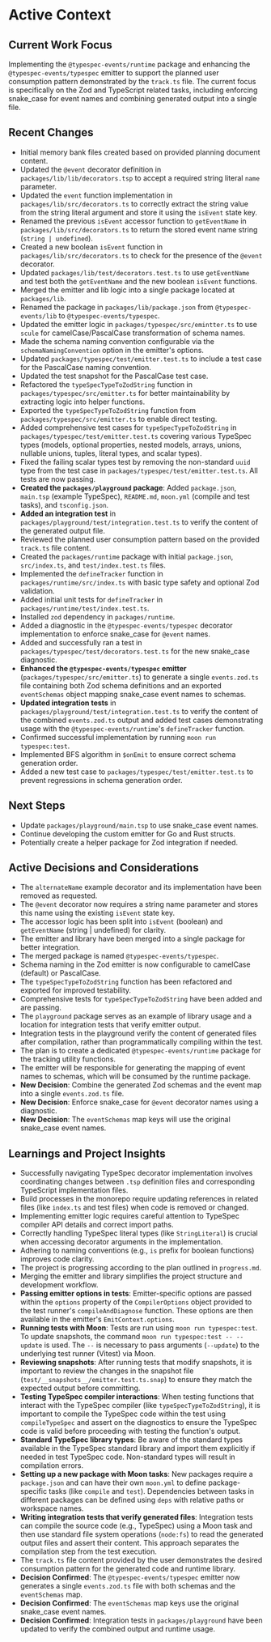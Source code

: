 # Active Context

## Current Work Focus

Implementing the `@typespec-events/runtime` package and enhancing the `@typespec-events/typespec` emitter to support the planned user consumption pattern demonstrated by the `track.ts` file. The current focus is specifically on the Zod and TypeScript related tasks, including enforcing snake_case for event names and combining generated output into a single file.

## Recent Changes

- Initial memory bank files created based on provided planning document content.
- Updated the `@event` decorator definition in `packages/lib/lib/decorators.tsp` to accept a required string literal `name` parameter.
- Updated the `event` function implementation in `packages/lib/src/decorators.ts` to correctly extract the string value from the string literal argument and store it using the `isEvent` state key.
- Renamed the previous `isEvent` accessor function to `getEventName` in `packages/lib/src/decorators.ts` to return the stored event name string (`string | undefined`).
- Created a new boolean `isEvent` function in `packages/lib/src/decorators.ts` to check for the presence of the `@event` decorator.
- Updated `packages/lib/test/decorators.test.ts` to use `getEventName` and test both the `getEventName` and the new boolean `isEvent` functions.
- Merged the emitter and lib logic into a single package located at `packages/lib`.
- Renamed the package in `packages/lib/package.json` from `@typespec-events/lib` to `@typespec-events/typespec`.
- Updated the emitter logic in `packages/typespec/src/emintter.ts` to use `scule` for camelCase/PascalCase transformation of schema names.
- Made the schema naming convention configurable via the `schemaNamingConvention` option in the emitter's options.
- Updated `packages/typespec/test/emitter.test.ts` to include a test case for the PascalCase naming convention.
- Updated the test snapshot for the PascalCase test case.
- Refactored the `typeSpecTypeToZodString` function in `packages/typespec/src/emitter.ts` for better maintainability by extracting logic into helper functions.
- Exported the `typeSpecTypeToZodString` function from `packages/typespec/src/emitter.ts` to enable direct testing.
- Added comprehensive test cases for `typeSpecTypeToZodString` in `packages/typespec/test/emitter.test.ts` covering various TypeSpec types (models, optional properties, nested models, arrays, unions, nullable unions, tuples, literal types, and scalar types).
- Fixed the failing scalar types test by removing the non-standard `uuid` type from the test case in `packages/typespec/test/emitter.test.ts`. All tests are now passing.
- **Created the `packages/playground` package**: Added `package.json`, `main.tsp` (example TypeSpec), `README.md`, `moon.yml` (compile and test tasks), and `tsconfig.json`.
- **Added an integration test** in `packages/playground/test/integration.test.ts` to verify the content of the generated output file.
- Reviewed the planned user consumption pattern based on the provided `track.ts` file content.
- Created the `packages/runtime` package with initial `package.json`, `src/index.ts`, and `test/index.test.ts` files.
- Implemented the `defineTracker` function in `packages/runtime/src/index.ts` with basic type safety and optional Zod validation.
- Added initial unit tests for `defineTracker` in `packages/runtime/test/index.test.ts`.
- Installed `zod` dependency in `packages/runtime`.
- Added a diagnostic in the `@typespec-events/typespec` decorator implementation to enforce snake_case for `@event` names.
- Added and successfully ran a test in `packages/typespec/test/decorators.test.ts` for the new snake_case diagnostic.
- **Enhanced the `@typespec-events/typespec` emitter** (`packages/typespec/src/emitter.ts`) to generate a single `events.zod.ts` file containing both Zod schema definitions and an exported `eventSchemas` object mapping snake_case event names to schemas.
- **Updated integration tests** in `packages/playground/test/integration.test.ts` to verify the content of the combined `events.zod.ts` output and added test cases demonstrating usage with the `@typespec-events/runtime`'s `defineTracker` function.
- Confirmed successful implementation by running `moon run typespec:test`.
- Implemented BFS algorithm in `$onEmit` to ensure correct schema generation order.
- Added a new test case to `packages/typespec/test/emitter.test.ts` to prevent regressions in schema generation order.

## Next Steps

- Update `packages/playground/main.tsp` to use snake_case event names.
- Continue developing the custom emitter for Go and Rust structs.
- Potentially create a helper package for Zod integration if needed.

## Active Decisions and Considerations

- The `alternateName` example decorator and its implementation have been removed as requested.
- The `@event` decorator now requires a string name parameter and stores this name using the existing `isEvent` state key.
- The accessor logic has been split into `isEvent` (boolean) and `getEventName` (string | undefined) for clarity.
- The emitter and library have been merged into a single package for better integration.
- The merged package is named `@typespec-events/typespec`.
- Schema naming in the Zod emitter is now configurable to camelCase (default) or PascalCase.
- The `typeSpecTypeToZodString` function has been refactored and exported for improved testability.
- Comprehensive tests for `typeSpecTypeToZodString` have been added and are passing.
- The `playground` package serves as an example of library usage and a location for integration tests that verify emitter output.
- Integration tests in the playground verify the content of generated files after compilation, rather than programmatically compiling within the test.
- The plan is to create a dedicated `@typespec-events/runtime` package for the tracking utility functions.
- The emitter will be responsible for generating the mapping of event names to schemas, which will be consumed by the runtime package.
- **New Decision**: Combine the generated Zod schemas and the event map into a single `events.zod.ts` file.
- **New Decision**: Enforce snake_case for `@event` decorator names using a diagnostic.
- **New Decision**: The `eventSchemas` map keys will use the original snake_case event names.

## Learnings and Project Insights

- Successfully navigating TypeSpec decorator implementation involves coordinating changes between `.tsp` definition files and corresponding TypeScript implementation files.
- Build processes in the monorepo require updating references in related files (like `index.ts` and test files) when code is removed or changed.
- Implementing emitter logic requires careful attention to TypeSpec compiler API details and correct import paths.
- Correctly handling TypeSpec literal types (like `StringLiteral`) is crucial when accessing decorator arguments in the implementation.
- Adhering to naming conventions (e.g., `is` prefix for boolean functions) improves code clarity.
- The project is progressing according to the plan outlined in `progress.md`.
- Merging the emitter and library simplifies the project structure and development workflow.
- **Passing emitter options in tests**: Emitter-specific options are passed within the `options` property of the `CompilerOptions` object provided to the test runner's `compileAndDiagnose` function. These options are then available in the emitter's `EmitContext.options`.
- **Running tests with Moon**: Tests are run using `moon run typespec:test`. To update snapshots, the command `moon run typespec:test -- --update` is used. The `--` is necessary to pass arguments (`--update`) to the underlying test runner (Vitest) via Moon.
- **Reviewing snapshots**: After running tests that modify snapshots, it is important to review the changes in the snapshot file (`test/__snapshots__/emitter.test.ts.snap`) to ensure they match the expected output before committing.
- **Testing TypeSpec compiler interactions**: When testing functions that interact with the TypeSpec compiler (like `typeSpecTypeToZodString`), it is important to compile the TypeSpec code within the test using `compileTypeSpec` and assert on the diagnostics to ensure the TypeSpec code is valid before proceeding with testing the function's output.
- **Standard TypeSpec library types**: Be aware of the standard types available in the TypeSpec standard library and import them explicitly if needed in test TypeSpec code. Non-standard types will result in compilation errors.
- **Setting up a new package with Moon tasks**: New packages require a `package.json` and can have their own `moon.yml` to define package-specific tasks (like `compile` and `test`). Dependencies between tasks in different packages can be defined using `deps` with relative paths or workspace names.
- **Writing integration tests that verify generated files**: Integration tests can compile the source code (e.g., TypeSpec) using a Moon task and then use standard file system operations (`node:fs`) to read the generated output files and assert their content. This approach separates the compilation step from the test execution.
- The `track.ts` file content provided by the user demonstrates the desired consumption pattern for the generated code and runtime library.
- **Decision Confirmed**: The `@typespec-events/typespec` emitter now generates a single `events.zod.ts` file with both schemas and the `eventSchemas` map.
- **Decision Confirmed**: The `eventSchemas` map keys use the original snake_case event names.
- **Decision Confirmed**: Integration tests in `packages/playground` have been updated to verify the combined output and runtime usage.
